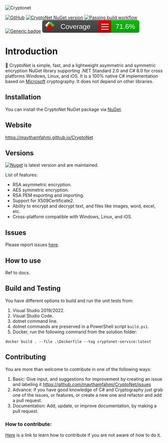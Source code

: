![Cryptonet](https://raw.githubusercontent.com/maythamfahmi/CryptoNet/main/img/CryptoNetLogo.svg)

[![GitHub](https://img.shields.io/github/license/maythamfahmi/cryptonet)](https://github.com/maythamfahmi/CryptoNet/blob/main/LICENSE)
[![CryptoNet NuGet version](https://img.shields.io/nuget/v/CryptoNet?color=blue)](https://www.nuget.org/packages/CryptoNet/)
[![Passing build workflow](https://github.com/maythamfahmi/CryptoNet/actions/workflows/ci.yml/badge.svg)](https://github.com/maythamfahmi/CryptoNet/actions/workflows/ci.yml)
[![Generic badge](https://img.shields.io/badge/support-.NET%20Standard%202.0-blue.svg)](https://github.com/maythamfahmi/CryptoNet)
![Code Coverage](./coverage-badge.svg)

# Introduction
:rocket: CryptoNet is simple, fast, and a lightweight asymmetric and symmetric encryption NuGet library supporting .NET Standard 2.0 and C# 8.0 for cross platforms Windows, Linux, and iOS.
It is a 100% native C# implementation based on [Microsoft](https://docs.microsoft.com/en-us/dotnet/api/system.security.cryptography?view=net-8.0) cryptography.
It does not depend on other libraries.

## Installation

You can install the CryptoNet NuGet package via [NuGet](https://www.nuget.org/packages/CryptoNet).

## Website

https://maythamfahmi.github.io/CryptoNet

## Versions

[![Nuget](https://img.shields.io/nuget/v/cryptonet?style=social)](https://www.nuget.org/packages/CryptoNet/) is latest version and are maintained. 

List of features:
- RSA asymmetric encryption.
- AES symmetric encryption.
- RSA PEM exporting and importing.
- Support for X509Certificate2.
- Ability to encrypt and decrypt text, and files like images, word, excel, etc.
- Cross-platform compatible with Windows, Linux, and iOS.

## Issues

Please report issues [here](https://github.com/maythamfahmi/CryptoNet/issues).

## How to use
Ref to docs.

## Build and Testing
You have different options to build and run the unit tests from:
 1. Visual Studio 2019/2022.
 2. Visual Studio Code.
 3. dotnet command line.
 4. dotnet commands are preserved in a PowerShell script ```build.ps1```.
 5. Docker, run the following command from the solution folder:

```
docker build . --file .\Dockerfile --tag cryptonet-service:latest
```

## Contributing

You are more than welcome to contribute in one of the following ways:

1. Basic: Give input, and suggestions for improvement by creating an issue and labeling it https://github.com/maythamfahmi/CryptoNet/issues
2. Advance: if you have good knowledge of C# and Cryptography just grab one of the issues, or features, or create a new one and refactor and add a pull request.
3. Documentation: Add, update, or improve documentation, by making a pull request.

### How to contribute:

[Here](https://www.dataschool.io/how-to-contribute-on-github/) is a link to learn how to contribute if you are not aware of how to do it.
